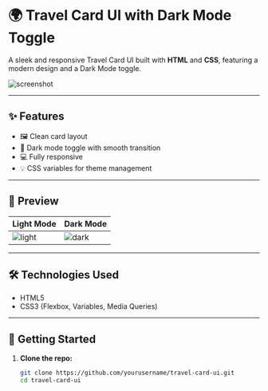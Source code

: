 # 🌍 Travel Card UI with Dark Mode Toggle

A sleek and responsive Travel Card UI built with **HTML** and **CSS**, featuring a modern design and a Dark Mode toggle.

![screenshot](./screenshot.png) <!-- Replace with your actual image path or link -->

---

## ✨ Features

- 🖼️ Clean card layout
- 🌙 Dark mode toggle with smooth transition
- 💻 Fully responsive
- 💡 CSS variables for theme management

---

## 📸 Preview

| Light Mode | Dark Mode |
|------------|-----------|
| ![light](./light-mode.png) | ![dark](./dark-mode.png) |

---

## 🛠️ Technologies Used

- HTML5
- CSS3 (Flexbox, Variables, Media Queries)

---

## 🚀 Getting Started

1. **Clone the repo:**
   ```bash
   git clone https://github.com/yourusername/travel-card-ui.git
   cd travel-card-ui

